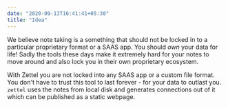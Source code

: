 ```yaml
---
date: "2020-09-13T16:41:41+05:30"
title: "Idea"
---
```


We believe note taking is a something that should not be locked in to a particular proprietary format or a SAAS app. You should _own_ your data for life! Sadly the tools these days make it extremely hard for your notes to move around and also lock you in their own proprietary ecosystem.

With Zettel you are not locked into any SAAS app or a custom file format. You don't have to trust this tool to last forever - for your data to outlast you.
`zettel` uses the notes from local disk and generates connections out of it which can be published as a static webpage.

